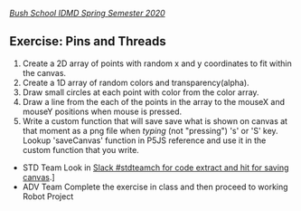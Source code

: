 
[_Bush School IDMD Spring Semester 2020_](https://chandrunarayan.github.io/idmd/)

## Exercise: Pins and Threads

1. Create a 2D array of points with random x and y coordinates to fit within the canvas. 
1. Create a 1D array of random colors and transparency(alpha). 
1. Draw small circles at each point with color from the color array. 
1. Draw a line from the each of the points in the array to the mouseX and mouseY positions when mouse is pressed. 
1. Write a custom function that will save save what is shown on canvas at that moment as a png file when _typing_ (not "pressing") 's' or 'S' key. Lookup 'saveCanvas' function in P5JS reference and use it in the custom function that you write. 

* STD Team Look in [Slack #stdteamch for code extract and hit for saving canvas]().]
* ADV Team Complete the exercise in class and then proceed to working Robot Project 

